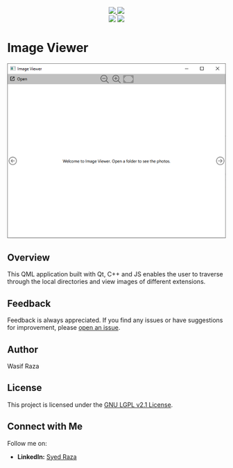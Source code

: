 <p align="center">
  <a href="#"><img src="https://img.shields.io/badge/Java Script-F7DF1E?style=for-the-badge&labelColor=black&logo=javascript&logoColor=F7DF1E"> </a>
  <a href="#"><img src="https://img.shields.io/badge/Qt-QML-008000?style=for-the-badge&labelColor=black&logo=qt&logoColor=008000"></a>
  <br>
  <a href="#"><img src="https://img.shields.io/badge/C%2B%2B-20-F58220?style=for-the-badge&labelColor=black&logo=c%2B%2B&logoColor=F58220"></a>
  <a href="#"><img src="https://img.shields.io/badge/Qt-6.5.3-008000?style=for-the-badge&labelColor=black&logo=qt&logoColor=008000"></a>
</p>

# Image Viewer 

<p align="center">
  <img src="https://github.com/WasifRazaSyed/ImageViewer/blob/main/snip/app_snip.PNG" alt="Application snap">
</p>

## Overview

This QML application built with Qt, C++ and JS enables the user to traverse through the local directories and view images of different extensions.

## Feedback

Feedback is always appreciated. If you find any issues or have suggestions for improvement, please [open an issue](https://github.com/WasifRazaSyed/PostgreSQL/issues).

## Author

Wasif Raza

## License

This project is licensed under the [GNU LGPL v2.1 License](LICENSE).

## Connect with Me

Follow me on:
- **LinkedIn:** [Syed Raza](https://www.linkedin.com/in/syed-raza-2b62051a1/)
